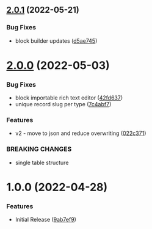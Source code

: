 ## [2.0.1](https://github.com/phpsa/filament-cms/compare/v2.0.0...v2.0.1) (2022-05-21)


### Bug Fixes

* block builder updates ([d5ae745](https://github.com/phpsa/filament-cms/commit/d5ae7455aa404ac94b1c24945b86d96f9b9ff60a))

# [2.0.0](https://github.com/phpsa/filament-cms/compare/v1.0.0...v2.0.0) (2022-05-03)


### Bug Fixes

* block importable rich text editor ([42fd637](https://github.com/phpsa/filament-cms/commit/42fd6371e57f5b7f9e2a4fb1dd426ab3b3491065))
* unique record slug per type ([7c4abf7](https://github.com/phpsa/filament-cms/commit/7c4abf72835b5a16e02d7d4b23c7628d15388d53))


### Features

* v2 - move to json and reduce overwriting ([022c371](https://github.com/phpsa/filament-cms/commit/022c371e9d1add1a1bd5a67a384e2dda1fdf0e7a))


### BREAKING CHANGES

* single table structure

# 1.0.0 (2022-04-28)


### Features

* Initial Release ([9ab7ef9](https://github.com/phpsa/filament-cms/commit/9ab7ef94a0eb38972d1b41b580eea1cef1477d85))
